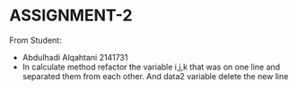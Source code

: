 # ASSIGNMENT-2
From Student:
- Abdulhadi Alqahtani 2141731
- In calculate method refactor the variable i,j,k that was on one line and separated them from each other. And data2 variable delete the new line
